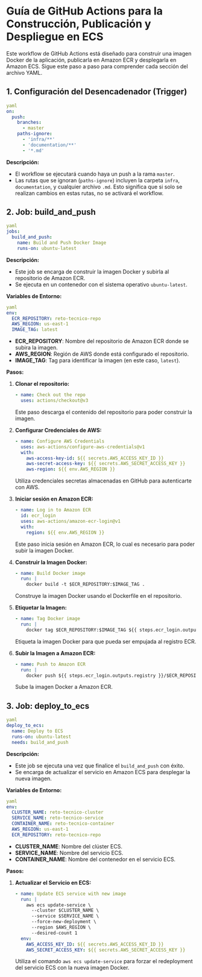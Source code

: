 # Guía de GitHub Actions para la Construcción, Publicación y Despliegue en ECS

Este workflow de GitHub Actions está diseñado para construir una imagen Docker de la aplicación, publicarla en Amazon ECR y desplegarla en Amazon ECS. Sigue este paso a paso para comprender cada sección del archivo YAML.

## 1. Configuración del Desencadenador (Trigger)

```yaml
yaml
on:
  push:
    branches:
      - master
    paths-ignore:
      - 'infra/**'
      - 'documentation/**'
      - '*.md'
```

**Descripción:**
- El workflow se ejecutará cuando haya un push a la rama `master`.
- Las rutas que se ignoran (`paths-ignore`) incluyen la carpeta `infra`, `documentation`, y cualquier archivo `.md`. Esto significa que si solo se realizan cambios en estas rutas, no se activará el workflow.

## 2. Job: build_and_push

```yaml
yaml
jobs:
  build_and_push:
    name: Build and Push Docker Image
    runs-on: ubuntu-latest
```

**Descripción:**
- Este job se encarga de construir la imagen Docker y subirla al repositorio de Amazon ECR.
- Se ejecuta en un contenedor con el sistema operativo `ubuntu-latest`.

**Variables de Entorno:**

```yaml
yaml
env:
  ECR_REPOSITORY: reto-tecnico-repo 
  AWS_REGION: us-east-1
  IMAGE_TAG: latest
```

- **ECR_REPOSITORY**: Nombre del repositorio de Amazon ECR donde se subira la imagen.
- **AWS_REGION**: Región de AWS donde está configurado el repositorio.
- **IMAGE_TAG**: Tag para identificar la imagen (en este caso, `latest`).

**Pasos:**

1. **Clonar el repositorio:**

   ```yaml
   - name: Check out the repo
     uses: actions/checkout@v3
   ```
   Este paso descarga el contenido del repositorio para poder construir la imagen.

2. **Configurar Credenciales de AWS:**

   ```yaml
   - name: Configure AWS Credentials
     uses: aws-actions/configure-aws-credentials@v1
     with:
       aws-access-key-id: ${{ secrets.AWS_ACCESS_KEY_ID }}
       aws-secret-access-key: ${{ secrets.AWS_SECRET_ACCESS_KEY }}
       aws-region: ${{ env.AWS_REGION }}
   ```
   Utiliza credenciales secretas almacenadas en GitHub para autenticarte con AWS.

3. **Iniciar sesión en Amazon ECR:**

   ```yaml
   - name: Log in to Amazon ECR
     id: ecr_login
     uses: aws-actions/amazon-ecr-login@v1
     with:
       region: ${{ env.AWS_REGION }}
   ```
   Este paso inicia sesión en Amazon ECR, lo cual es necesario para poder subir la imagen Docker.

4. **Construir la Imagen Docker:**

   ```yaml
   - name: Build Docker image
     run: |
       docker build -t $ECR_REPOSITORY:$IMAGE_TAG .
   ```
   Construye la imagen Docker usando el Dockerfile en el repositorio.

5. **Etiquetar la Imagen:**

   ```yaml
   - name: Tag Docker image
     run: |
       docker tag $ECR_REPOSITORY:$IMAGE_TAG ${{ steps.ecr_login.outputs.registry }}/$ECR_REPOSITORY:$IMAGE_TAG
   ```
   Etiqueta la imagen Docker para que pueda ser empujada al registro ECR.

6. **Subir la Imagen a Amazon ECR:**

   ```yaml
   - name: Push to Amazon ECR
     run: |
       docker push ${{ steps.ecr_login.outputs.registry }}/$ECR_REPOSITORY:$IMAGE_TAG
   ```
   Sube la imagen Docker a Amazon ECR.

## 3. Job: deploy_to_ecs

```yaml
yaml
deploy_to_ecs:
  name: Deploy to ECS
  runs-on: ubuntu-latest
  needs: build_and_push
```

**Descripción:**
- Este job se ejecuta una vez que finalice el `build_and_push` con éxito.
- Se encarga de actualizar el servicio en Amazon ECS para desplegar la nueva imagen.

**Variables de Entorno:**

```yaml
yaml
env:
  CLUSTER_NAME: reto-tecnico-cluster
  SERVICE_NAME: reto-tecnico-service 
  CONTAINER_NAME: reto-tecnico-container
  AWS_REGION: us-east-1
  ECR_REPOSITORY: reto-tecnico-repo
```

- **CLUSTER_NAME**: Nombre del clúster ECS.
- **SERVICE_NAME**: Nombre del servicio ECS.
- **CONTAINER_NAME**: Nombre del contenedor en el servicio ECS.

**Pasos:**

1. **Actualizar el Servicio en ECS:**

   ```yaml
   - name: Update ECS service with new image
     run: |
       aws ecs update-service \
         --cluster $CLUSTER_NAME \
         --service $SERVICE_NAME \
         --force-new-deployment \
         --region $AWS_REGION \
         --desired-count 1
     env:
       AWS_ACCESS_KEY_ID: ${{ secrets.AWS_ACCESS_KEY_ID }}
       AWS_SECRET_ACCESS_KEY: ${{ secrets.AWS_SECRET_ACCESS_KEY }}
   ```
   Utiliza el comando `aws ecs update-service` para forzar el redeployment del servicio ECS con la nueva imagen Docker.

